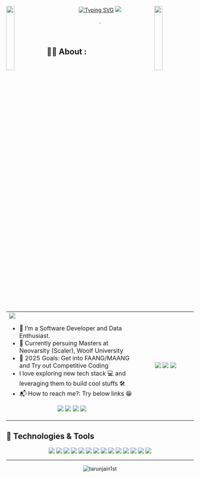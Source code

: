 <img align="left" src="https://user-images.githubusercontent.com/65187002/144930161-2f783401-8d27-4fdf-a2f7-cc0ba32f1f1f.gif" width="21%" style="display:inline;"><img align="right" src="https://user-images.githubusercontent.com/65187002/144930161-2f783401-8d27-4fdf-a2f7-cc0ba32f1f1f.gif" width="21%" style="display:inline;">

<div align="center"> 
   
[![Typing SVG](https://readme-typing-svg.demolab.com/?&size=20&center=true&pause=1000&color=DE43BA&height=45&duration=3500&lines=Hello;नमस्ते;जय+जिनेन्द्र;Vanakkam+(வணக்கம்);Bonjour;Hola;Nǐ+hǎo+(你好);Olà;Konichiwa+(こんにちは);Xin+chào;Marhaba+(مرحبًا))](https://git.io/typing-svg)
<img src='https://readme-typing-svg.demolab.com/?size=16&center=true&repeat=false&duration=3000&lines=I+am+Tarun+Kumar+Jain,+a+innovator+from+India'>
<p>.</p>
</div>
<br>

## 👨‍💻 About : 

<div>
   <table width="100%">
      <tr>
         <td width="70%">

<img src="https://github.com/tarunjain1st/tarunjain1st/assets/20864261/bc5524a9-4f3d-4e96-a2df-043043a5c6dd">

-   🌱 I’m a Software Developer and Data Enthusiast.
-   🔭 Currently persuing Masters at Neovarsity (Scaler), Woolf University 
-   🥅 2025 Goals: Get into FAANG/MAANG and Try out Competitive Coding
-   I love exploring new tech stack 💻 and leveraging them to build cool stuffs 🛠️
-   📬 How to reach me?: Try below links :grin:

<p align="center">
<a href = "mailto:tarunjain1st@gmail.com"><img src="https://img.shields.io/badge/Gmail-informational?&color=493252&style=for-the-badge&logo=gmail" target="_blank"></a>
<a href="https://linkedin.com/in/tarunjain1st" target="_blank"><img src="https://img.shields.io/badge/LinkedIn-informational?&color=493252&style=for-the-badge&logo=linkedin"/></a>
<a href="https://scaler.com/academy/profile/8c51b41a8f75" target="blank"><img src="https://img.shields.io/badge/Scaler-informational?color=493252&style=for-the-badge&logo=data:image/png;base64,iVBORw0KGgoAAAANSUhEUgAAABAAAAAQCAMAAAAoLQ9TAAAAKlBMVEVHcEwAQ8kAQ8kAQ8kAQ8kAQ8kAQ8kAQ8kAQ8kAQ8kAQ8kAQ8kAQ8kAQ8lN1nF3AAAADXRSTlMA/eN4XGbt10WynTQhpm3+RAAAAGBJREFUGJVVz9sOgCAMA9BSroL8/+86toHap/WENAHQ1Bk8u59o5/wDo+cyYIMnKbwdeUHtLWluh7OWHcKGdKDYvkEVoM0pyG0QFWIBvi/GugQCySIwCgzWR2W+Exss3h8YZwXFcoHQ3gAAAABJRU5ErkJggg=="/></a>
<a href="https://leetcode.com/tarunjain1st/" target="blank"><img src="https://img.shields.io/badge/Leetcode-informational?&color=493252&style=for-the-badge&logo=leetcode"/></a>
</p>
         </td>
         <td width="30%" align='center'>
            <img  src="https://github.com/tarunjain1st/tarunjain1st/assets/20864261/9c1aea61-6ec0-4333-9ca6-79588c9266b9">
            <img  src="https://github-readme-streak-stats.herokuapp.com/?user=tarunjain1st&hide_border=true&theme=react">
            <img  src="https://github-readme-stats.vercel.app/api/top-langs/?username=tarunjain1st&hide_border=true&layout=compact&theme=react">
         </td>
      </tr>
   </table>
</div>

## 🔧 Technologies & Tools

<div align="center">

![](https://img.shields.io/badge/Linux-informational?color=493252&logo=linux)
![](https://img.shields.io/badge/Python-informational?color=493252&logo=python)
![](https://img.shields.io/badge/JavaScript-informational?color=493252&logo=javascript)
![](https://img.shields.io/badge/Flask-informational?color=493252&logo=flask)
![](https://img.shields.io/badge/Django-informational?color=493252&logo=django)
![](https://img.shields.io/badge/Git-informational?color=493252&logo=git)
![](https://img.shields.io/badge/MySQL-informational?color=493252&logo=mysql)
![](https://img.shields.io/badge/MongoDB-informational?color=493252&logo=mongodb)
![](https://img.shields.io/badge/Redis-informational?color=493252&logo=redis)
![](https://img.shields.io/badge/Postman-informational?color=493252&logo=postman)
![](https://img.shields.io/badge/Docker-informational?color=493252&logo=docker)
![](https://img.shields.io/badge/Kubernetes-informational?color=493252&logo=kubernetes)
![](https://img.shields.io/badge/Azure-informational?color=493252&logo=microsoftazure)
![](https://img.shields.io/badge/AWS-informational?color=493252&logo=amazon-aws)
</div>

<!---

### ✍️ Random Dev Quote:
            <img  src="https://github-readme-stats.vercel.app/api?username=tarunjain1st&show_icons=true&hide_border=true&theme=react">

   ![](https://quotes-github-readme.vercel.app/api?type=horizontal&theme=radical)
-->

---
<div align='center'>
   <img src="https://komarev.com/ghpvc/?username=tarunjain1st&label=Views&color=brightgreen&style=plastic" alt="tarunjain1st" />
</div>

